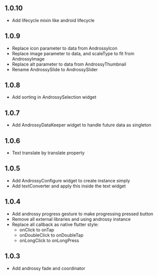 ## 1.0.10

* Add lifecycle mixin like android lifecycle

## 1.0.9

* Replace icon parameter to data from AndrossyIcon
* Replace image parameter to data, and scaleType to fit from AndrossyImage
* Replace alt parameter to data from AndrossyThumbnail
* Rename AndrossySlide to AndrossySlider

## 1.0.8

* Add sorting in AndrossySelection widget

## 1.0.7

* Add AndrossyDataKeeper widget to handle future data as singleton

## 1.0.6

* Text translate by translate property

## 1.0.5

* Add AndrossyConfigure widget to create instance simply
* Add textConverter and apply this inside the text widget

## 1.0.4

* Add androssy progress gesture to make progressing pressed button
* Remove all external libraries and using androssy instance
* Replace all callback as native flutter style:
    - onClick to onTap
    - onDoubleClick to onDoubleTap
    - onLongClick to onLongPress

## 1.0.3

* Add androssy fade and coordinator
